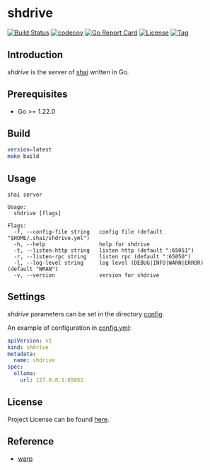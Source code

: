 # shdrive

[![Build Status](https://github.com/cligpt/shdrive/workflows/ci/badge.svg?branch=main&event=push)](https://github.com/cligpt/shdrive/actions?query=workflow%3Aci)
[![codecov](https://codecov.io/gh/cligpt/shdrive/branch/main/graph/badge.svg?token=El8oiyaIsD)](https://codecov.io/gh/cligpt/shdrive)
[![Go Report Card](https://goreportcard.com/badge/github.com/cligpt/shdrive)](https://goreportcard.com/report/github.com/cligpt/shdrive)
[![License](https://img.shields.io/github/license/cligpt/shdrive.svg)](https://github.com/cligpt/shdrive/blob/main/LICENSE)
[![Tag](https://img.shields.io/github/tag/cligpt/shdrive.svg)](https://github.com/cligpt/shdrive/tags)



## Introduction

*shdrive* is the server of [shai](https://github.com/cligpt/shai) written in Go.



## Prerequisites

- Go >= 1.22.0



## Build

```bash
version=latest
make build
```



## Usage

```
shai server

Usage:
  shdrive [flags]

Flags:
  -f, --config-file string   config file (default "$HOME/.shai/shdrive.yml")
  -h, --help                 help for shdrive
  -t, --listen-http string   listen http (default ":65051")
  -r, --listen-rpc string    listen rpc (default ":65050")
  -l, --log-level string     log level (DEBUG|INFO|WARN|ERROR) (default "WRAN")
  -v, --version              version for shdrive
```



## Settings

*shdrive* parameters can be set in the directory [config](https://github.com/cligpt/shdrive/blob/main/config).

An example of configuration in [config.yml](https://github.com/cligpt/shdrive/blob/main/config/config.yml):

```yaml
apiVersion: v1
kind: shdrive
metadata:
  name: shdrive
spec:
  ollama:
    url: 127.0.0.1:65052
```



## License

Project License can be found [here](LICENSE).



## Reference

- [warp](https://www.warp.dev/)
